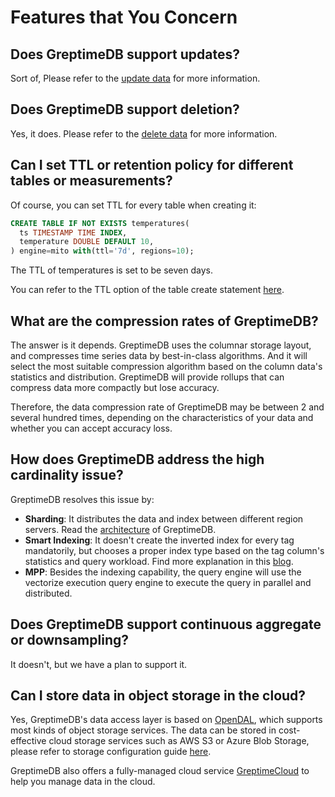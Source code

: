 # Features that You Concern

## Does GreptimeDB support updates?

Sort of, Please refer to the [update data](/user-guide/write-data/overview.md#update-data) for more information.

## Does GreptimeDB support deletion?

Yes, it does. Please refer to the [delete data](/user-guide/write-data/overview.md#delete-data) for more information.

## Can I set TTL or retention policy for different tables or measurements?

Of course, you can set TTL for every table when creating it:

```sql
CREATE TABLE IF NOT EXISTS temperatures(
  ts TIMESTAMP TIME INDEX,
  temperature DOUBLE DEFAULT 10,
) engine=mito with(ttl='7d', regions=10);
```

The TTL of temperatures is set to be seven days. 

You can refer to the TTL option of the table create statement [here](/reference/sql/create.md).

## What are the compression rates of GreptimeDB?

The answer is it depends.
GreptimeDB uses the columnar storage layout, and compresses time series data by best-in-class algorithms.
And it will select the most suitable compression algorithm based on the column data's statistics and distribution.
GreptimeDB will provide rollups that can compress data more compactly but lose accuracy.

Therefore, the data compression rate of GreptimeDB may be between 2 and several hundred times, depending on the characteristics of your data and whether you can accept accuracy loss.

## How does GreptimeDB address the high cardinality issue?

GreptimeDB resolves this issue by:

- **Sharding**: It distributes the data and index between different region servers. Read the [architecture](./architecture.md) of GreptimeDB.
- **Smart Indexing**: It doesn't create the inverted index for every tag mandatorily, but chooses a proper index type based on the tag column's statistics and query workload. Find more explanation in this [blog](https://greptime.com/blogs/2022-12-21-storage-engine-design#smart-indexing).
- **MPP**: Besides the indexing capability, the query engine will use the vectorize execution query engine to execute the query in parallel and distributed.

## Does GreptimeDB support continuous aggregate or downsampling?

It doesn't, but we have a plan to support it.

## Can I store data in object storage in the cloud?

Yes, GreptimeDB's data access layer is based on [OpenDAL](https://github.com/apache/incubator-opendal), which supports most kinds of object storage services.
The data can be stored in cost-effective cloud storage services such as AWS S3 or Azure Blob Storage, please refer to storage configuration guide [here](./../operations/configuration.md#storage-options).

GreptimeDB also offers a fully-managed cloud service [GreptimeCloud](https://greptime.com/product/cloud) to help you manage data in the cloud.
